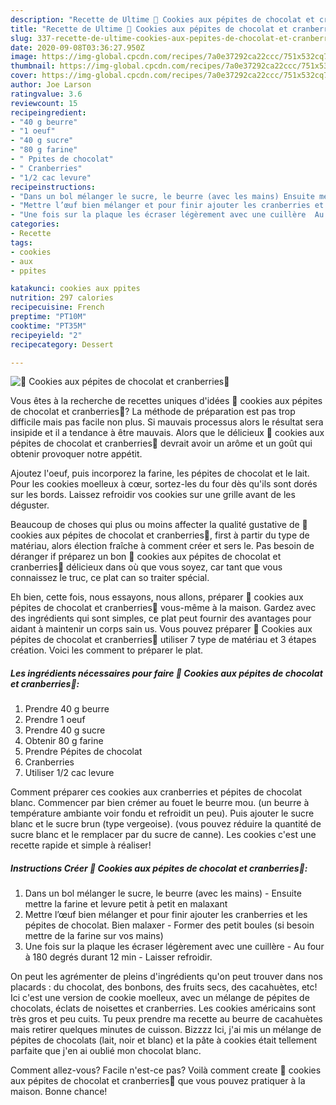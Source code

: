 ```yaml
---
description: "Recette de Ultime 🍪 Cookies aux pépites de chocolat et cranberries🍪"
title: "Recette de Ultime 🍪 Cookies aux pépites de chocolat et cranberries🍪"
slug: 337-recette-de-ultime-cookies-aux-pepites-de-chocolat-et-cranberries
date: 2020-09-08T03:36:27.950Z
image: https://img-global.cpcdn.com/recipes/7a0e37292ca22ccc/751x532cq70/🍪-cookies-aux-pepites-de-chocolat-et-cranberries🍪-photo-principale-de-la-recette.jpg
thumbnail: https://img-global.cpcdn.com/recipes/7a0e37292ca22ccc/751x532cq70/🍪-cookies-aux-pepites-de-chocolat-et-cranberries🍪-photo-principale-de-la-recette.jpg
cover: https://img-global.cpcdn.com/recipes/7a0e37292ca22ccc/751x532cq70/🍪-cookies-aux-pepites-de-chocolat-et-cranberries🍪-photo-principale-de-la-recette.jpg
author: Joe Larson
ratingvalue: 3.6
reviewcount: 15
recipeingredient:
- "40 g beurre"
- "1 oeuf"
- "40 g sucre"
- "80 g farine"
- " Ppites de chocolat"
- " Cranberries"
- "1/2 cac levure"
recipeinstructions:
- "Dans un bol mélanger le sucre, le beurre (avec les mains) Ensuite mettre la farine et levure petit à petit en malaxant"
- "Mettre l’œuf bien mélanger et pour finir ajouter les cranberries et les pépites de chocolat. Bien malaxer  Former des petit boules (si besoin mettre de la farine sur vos mains)"
- "Une fois sur la plaque les écraser légèrement avec une cuillère  Au four à 180 degrés durant 12 min Laisser refroidir."
categories:
- Recette
tags:
- cookies
- aux
- ppites

katakunci: cookies aux ppites 
nutrition: 297 calories
recipecuisine: French
preptime: "PT10M"
cooktime: "PT35M"
recipeyield: "2"
recipecategory: Dessert

---
```



![🍪 Cookies aux pépites de chocolat et cranberries🍪](https://img-global.cpcdn.com/recipes/7a0e37292ca22ccc/751x532cq70/🍪-cookies-aux-pepites-de-chocolat-et-cranberries🍪-photo-principale-de-la-recette.jpg)

Vous êtes à la recherche de recettes uniques d'idées 🍪 cookies aux pépites de chocolat et cranberries🍪? La méthode de préparation est pas trop difficile mais pas facile non plus. Si mauvais processus alors le résultat sera insipide et il a tendance à être mauvais. Alors que le délicieux 🍪 cookies aux pépites de chocolat et cranberries🍪 devrait avoir un arôme et un goût qui obtenir provoquer notre appétit.

Ajoutez l&#39;oeuf, puis incorporez la farine, les pépites de chocolat et le lait. Pour les cookies moelleux à cœur, sortez-les du four dès qu&#39;ils sont dorés sur les bords. Laissez refroidir vos cookies sur une grille avant de les déguster.

Beaucoup de choses qui plus ou moins affecter la qualité gustative de 🍪 cookies aux pépites de chocolat et cranberries🍪, first à partir du type de matériau, alors élection fraîche à comment créer et sers le. Pas besoin de déranger if préparez un bon 🍪 cookies aux pépites de chocolat et cranberries🍪 délicieux dans où que vous soyez, car tant que vous connaissez le truc, ce plat can so traiter spécial.


Eh bien, cette fois, nous essayons, nous allons, préparer 🍪 cookies aux pépites de chocolat et cranberries🍪 vous-même à la maison. Gardez avec des ingrédients qui sont simples, ce plat peut fournir des avantages pour aidant à maintenir un corps sain us. Vous pouvez préparer 🍪 Cookies aux pépites de chocolat et cranberries🍪 utiliser 7 type de matériau et 3 étapes création. Voici les comment to préparer le plat.

<!--inarticleads1-->

##### Les ingrédients nécessaires pour faire 🍪 Cookies aux pépites de chocolat et cranberries🍪:

1. Prendre 40 g beurre
1. Prendre 1 oeuf
1. Prendre 40 g sucre
1. Obtenir 80 g farine
1. Prendre  Pépites de chocolat
1.   Cranberries
1. Utiliser 1/2 cac levure


Comment préparer ces cookies aux cranberries et pépites de chocolat blanc. Commencer par bien crémer au fouet le beurre mou. (un beurre à température ambiante voir fondu et refroidit un peu). Puis ajouter le sucre blanc et le sucre brun (type vergeoise). (vous pouvez réduire la quantité de sucre blanc et le remplacer par du sucre de canne). Les cookies c&#39;est une recette rapide et simple à réaliser! 

<!--inarticleads2-->

##### Instructions Créer 🍪 Cookies aux pépites de chocolat et cranberries🍪:

1. Dans un bol mélanger le sucre, le beurre (avec les mains) - Ensuite mettre la farine et levure petit à petit en malaxant
1. Mettre l’œuf bien mélanger et pour finir ajouter les cranberries et les pépites de chocolat. Bien malaxer  - Former des petit boules (si besoin mettre de la farine sur vos mains)
1. Une fois sur la plaque les écraser légèrement avec une cuillère  - Au four à 180 degrés durant 12 min - Laisser refroidir.


On peut les agrémenter de pleins d&#39;ingrédients qu&#39;on peut trouver dans nos placards : du chocolat, des bonbons, des fruits secs, des cacahuètes, etc! Ici c&#39;est une version de cookie moelleux, avec un mélange de pépites de chocolats, éclats de noisettes et cranberries. Les cookies américains sont très gros et peu cuits. Tu peux prendre ma recette au beurre de cacahuètes mais retirer quelques minutes de cuisson. Bizzzz Ici, j&#39;ai mis un mélange de pépites de chocolats (lait, noir et blanc) et la pâte à cookies était tellement parfaite que j&#39;en ai oublié mon chocolat blanc. 


Comment allez-vous? Facile n'est-ce pas? Voilà comment create 🍪 cookies aux pépites de chocolat et cranberries🍪 que vous pouvez pratiquer à la maison. Bonne chance!
